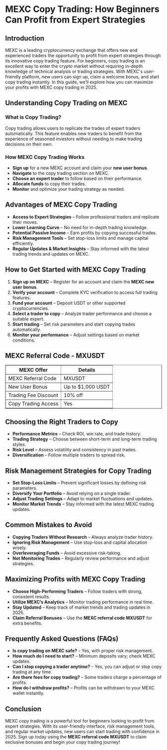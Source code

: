 <h1>MEXC Copy Trading: How Beginners Can Profit from Expert Strategies</h1>
<h2>Introduction</h2>
<p>MEXC is a leading cryptocurrency exchange that offers new and experienced traders the opportunity to profit from expert strategies through its innovative copy trading feature. For beginners, copy trading is an excellent way to enter the crypto market without requiring in-depth knowledge of technical analysis or trading strategies. With MEXC's user-friendly platform, new users can sign up, claim a welcome bonus, and start copy trading instantly. In this guide, we’ll explore how you can maximize your profits with MEXC copy trading in 2025.</p>

<h2>Understanding Copy Trading on MEXC</h2>
<h3>What is Copy Trading?</h3>
<p>Copy trading allows users to replicate the trades of expert traders automatically. This feature enables new traders to benefit from the experience of seasoned investors without needing to make trading decisions on their own.</p>

<h3>How MEXC Copy Trading Works</h3>
<ul>
    <li><strong>Sign up</strong> for a new MEXC account and claim your <strong>new user bonus</strong>.</li>
    <li><strong>Navigate</strong> to the copy trading section on MEXC.</li>
    <li><strong>Choose an expert trader</strong> to follow based on their performance.</li>
    <li><strong>Allocate funds</strong> to copy their trades.</li>
    <li><strong>Monitor</strong> and optimize your trading strategy as needed.</li>
</ul>

<h2>Advantages of MEXC Copy Trading</h2>
<ul>
    <li><strong>Access to Expert Strategies</strong> – Follow professional traders and replicate their moves.</li>
    <li><strong>Lower Learning Curve</strong> – No need for in-depth trading knowledge.</li>
    <li><strong>Potential Passive Income</strong> – Earn profits by copying successful trades.</li>
    <li><strong>Risk Management Tools</strong> – Set stop-loss limits and manage capital efficiently.</li>
    <li><strong>Regular Updates & Market Insights</strong> – Stay informed with the latest trading trends and updates on MEXC.</li>
</ul>

<h2>How to Get Started with MEXC Copy Trading</h2>
<ol>
    <li><strong>Sign up on MEXC</strong> – Register for an account and claim the <strong>MEXC new user bonus</strong>.</li>
    <li><strong>Verify your account</strong> – Complete KYC verification to access full trading features.</li>
    <li><strong>Fund your account</strong> – Deposit USDT or other supported cryptocurrencies.</li>
    <li><strong>Select a trader to copy</strong> – Analyze trader performance and choose a suitable expert.</li>
    <li><strong>Start trading</strong> – Set risk parameters and start copying trades automatically.</li>
    <li><strong>Monitor your performance</strong> – Adjust settings based on market conditions.</li>
</ol>

<h2>MEXC Referral Code - MXUSDT</h2>
<table border="1">
    <tr>
        <th>MEXC Offer</th>
        <th>Details</th>
    </tr>
    <tr>
        <td>MEXC Referral Code</td>
        <td>MXUSDT</td>
    </tr>
    <tr>
        <td>New User Bonus</td>
        <td>Up to $1,000 USDT</td>
    </tr>
    <tr>
        <td>Trading Fee Discount</td>
        <td>10% off</td>
    </tr>
    <tr>
        <td>Copy Trading Access</td>
        <td>Yes</td>
    </tr>
</table>

<h2>Choosing the Right Traders to Copy</h2>
<ul>
    <li><strong>Performance Metrics</strong> – Check ROI, win rate, and trade history.</li>
    <li><strong>Trading Strategy</strong> – Choose between short-term and long-term trading styles.</li>
    <li><strong>Risk Level</strong> – Assess volatility and consistency in past trades.</li>
    <li><strong>Diversification</strong> – Follow multiple traders to spread risk.</li>
</ul>

<h2>Risk Management Strategies for Copy Trading</h2>
<ul>
    <li><strong>Set Stop-Loss Limits</strong> – Prevent significant losses by defining risk parameters.</li>
    <li><strong>Diversify Your Portfolio</strong> – Avoid relying on a single trader.</li>
    <li><strong>Adjust Trading Settings</strong> – Adapt to market fluctuations and updates.</li>
    <li><strong>Monitor Market Trends</strong> – Stay informed with the latest MEXC trading updates.</li>
</ul>

<h2>Common Mistakes to Avoid</h2>
<ul>
    <li><strong>Copying Traders Without Research</strong> – Always analyze trader history.</li>
    <li><strong>Ignoring Risk Management</strong> – Use stop-loss and capital allocation wisely.</li>
    <li><strong>Overleveraging Funds</strong> – Avoid excessive risk-taking.</li>
    <li><strong>Not Monitoring Trades</strong> – Regularly review performance and adjust strategies.</li>
</ul>

<h2>Maximizing Profits with MEXC Copy Trading</h2>
<ul>
    <li><strong>Choose High-Performing Traders</strong> – Follow traders with strong, consistent results.</li>
    <li><strong>Utilize MEXC’s Analytics</strong> – Monitor trading performance in real time.</li>
    <li><strong>Stay Updated</strong> – Keep track of market trends and trading updates in 2025.</li>
    <li><strong>Claim Referral Bonuses</strong> – Use the <strong>MEXC referral code MXUSDT</strong> for extra benefits.</li>
</ul>

<h2>Frequently Asked Questions (FAQs)</h2>
<ul>
    <li><strong>Is copy trading on MEXC safe?</strong> – Yes, with proper risk management.</li>
    <li><strong>How much do I need to start?</strong> – Minimum deposits vary; check MEXC updates.</li>
    <li><strong>Can I stop copying a trader anytime?</strong> – Yes, you can adjust or stop copy trading at any time.</li>
    <li><strong>Are there fees for copy trading?</strong> – Some traders charge a percentage of profits.</li>
    <li><strong>How do I withdraw profits?</strong> – Profits can be withdrawn to your MEXC wallet instantly.</li>
</ul>

<h2>Conclusion</h2>
<p>MEXC copy trading is a powerful tool for beginners looking to profit from expert strategies. With its user-friendly interface, risk management tools, and regular market updates, new users can start trading with confidence in 2025. Sign up today using the <strong>MEXC referral code MXUSDT</strong> to claim exclusive bonuses and begin your copy trading journey!</p>
